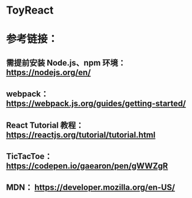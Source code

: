 # ToyReact

# 参考链接：
## 需提前安装 Node.js、npm 环境： https://nodejs.org/en/
## webpack： https://webpack.js.org/guides/getting-started/
## React Tutorial 教程： https://reactjs.org/tutorial/tutorial.html
## TicTacToe： https://codepen.io/gaearon/pen/gWWZgR
## MDN： https://developer.mozilla.org/en-US/